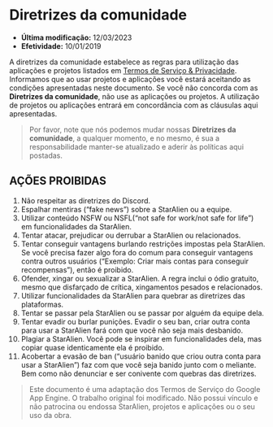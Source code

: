 # Diretrizes da comunidade

* **Última modificação:** 12/03/2023
* **Efetividade:** 10/01/2019

A diretrizes da comunidade estabelece as regras para utilização das aplicações e projetos listados em [Termos de Serviço & Privacidade](https://staralienbot.com/termos). Informamos que ao usar projetos e aplicações você estará aceitando as condições apresentadas neste documento. Se você não concorda com as **Diretrizes da comunidade**, não use as aplicações ou projetos. A utilização de projetos ou aplicações entrará em concordância com as cláusulas aqui apresentadas.

> Por favor, note que nós podemos mudar nossas **Diretrizes da comunidade**, a qualquer momento, e no mesmo, é sua a responsabilidade manter-se atualizado e aderir às políticas aqui postadas.

## AÇÕES PROIBIDAS

1. Não respeitar as diretrizes do Discord.
2. Espalhar mentiras (“fake news”) sobre a StarAlien ou a equipe.
3. Utilizar conteúdo NSFW ou NSFL(“not safe for work/not safe for life”) em funcionalidades da StarAlien.
4. Tentar atacar, prejudicar ou derrubar a StarAlien ou relacionados.
5. Tentar conseguir vantagens burlando restrições impostas pela StarAlien. Se você precisa fazer algo fora do comum para conseguir vantagens contra outros usuários (“Exemplo: Criar mais contas para conseguir recompensas”), então é proibido.
6. Ofender, xingar ou sexualizar a StarAlien. A regra inclui o ódio gratuito, mesmo que disfarçado de crítica, xingamentos pesados e relacionados.
7. Utilizar funcionalidades da StarAlien para quebrar as diretrizes das plataformas.
8. Tentar se passar pela StarAlien ou se passar por alguém da equipe dela.
9. Tentar evadir ou burlar punições. Evadir o seu ban, criar outra conta para usar a StarAlien fará com que você não seja mais desbanido.
10. Plagiar a StarAlien. Você pode se inspirar em funcionalidades dela, mas copiar quase identicamente ela é proibido.
11. Acobertar a evasão de ban (“usuário banido que criou outra conta para usar a StarAlien”) faz com que você seja banido junto com o meliante. Bem como não denunciar e ser conivente com quebras das diretrizes.

> Este documento é uma adaptação dos Termos de Serviço do Google App Engine. O trabalho original foi modificado. Não possui vínculo e não patrocina ou endossa StarAlien, projetos e aplicações ou o seu uso da obra.


